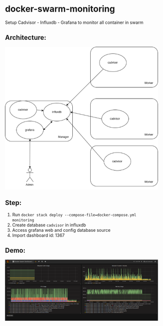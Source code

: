 # docker-swarm-monitoring
Setup Cadvisor - Influxdb - Grafana to monitor all container in swarm
## Architecture:

![architechture](https://github.com/cuongnb14/docker-monitoring/raw/master/architecture.png)

## Step:
1. Run `docker stack deploy --compose-file=docker-compose.yml monitoring`
2. Create database `cadvisor` in influxdb
3. Access grafana web and config database source
4. Import dashboard id: 1367

## Demo:
![Demo](https://github.com/cuongnb14/docker-monitoring/raw/master/Grafana_Docker_Swarm_Dashboard.png)

